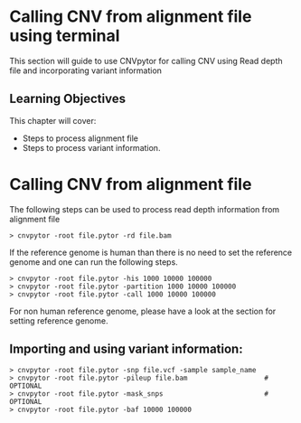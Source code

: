 
# Calling CNV from alignment file using terminal

This section will guide to use CNVpytor for calling CNV using Read depth file and incorporating variant information



## Learning Objectives

This chapter will cover:  

- Steps to process alignment file
- Steps to process variant information.


# Calling CNV from alignment file

The following steps can be used to process read depth information from alignment file

```
> cnvpytor -root file.pytor -rd file.bam
```
If the reference genome is human than there is no need to set the reference genome and one can run the following steps.

```
> cnvpytor -root file.pytor -his 1000 10000 100000
> cnvpytor -root file.pytor -partition 1000 10000 100000
> cnvpytor -root file.pytor -call 1000 10000 100000
```
For non human reference genome, please have a look at the section for setting reference genome. 

## Importing and using variant information:


```
> cnvpytor -root file.pytor -snp file.vcf -sample sample_name
> cnvpytor -root file.pytor -pileup file.bam                   # OPTIONAL
> cnvpytor -root file.pytor -mask_snps                         # OPTIONAL 
> cnvpytor -root file.pytor -baf 10000 100000
```

